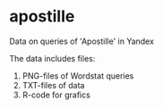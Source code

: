 # apostille
Data on queries of 'Apostille' in Yandex

The data includes files:
1. PNG-files of Wordstat queries
2. TXT-files of data
3. R-code for grafics 
